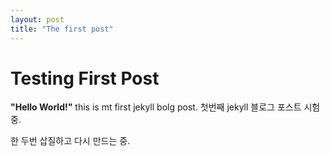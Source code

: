 ```yaml
---
layout: post
title: "The first post"
---
```


# Testing First Post

**"Hello World!"** this is mt first jekyll bolg post.
첫번째 jekyll 블로그 포스트 시험 중.

한 두번 삽질하고 다시 만드는 중.
